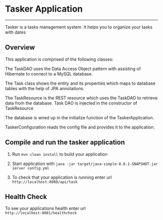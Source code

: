 # Tasker Application
---

Tasker is a tasks management system.
It helps you to organize your tasks with dates

Overview
---

This application is comprised of the following classes:

The TaskDAO uses the Data Access Object pattern with assisting of Hibernate to connect to a MySQL database.

The Task class shows the entity and its properties which maps to database tables with the help of JPA annotations.

The TaskResource is the REST resource which uses the TaskDAO to retrieve data from the database. Task DAO is injected in the constructor of TaskResource

The database is wired up in the initialize function of the TaskerApplication.

TaskerConfiguration reads the config file and provides it to the application.


Compile and run the tasker application
---

1. Run `mvn clean install` to build your application

2. Start application with `java -jar target/java-simple-0.0.1-SNAPSHOT.jar server config.yml`

3. To check that your application is running enter url `http://localhost:8080/api/task`


Health Check
---

To see your applications health enter url `http://localhost:8081/healthcheck`



